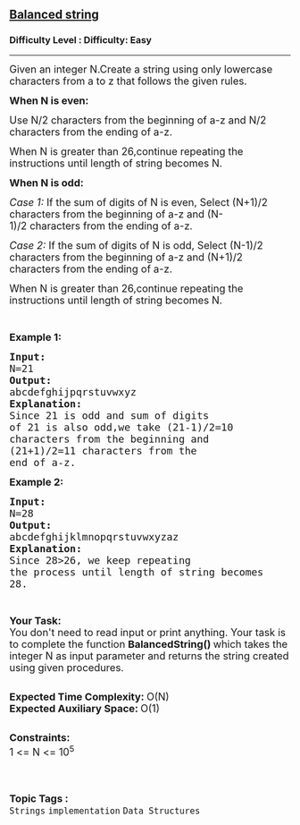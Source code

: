 <h2><a href="https://www.geeksforgeeks.org/problems/balanced-string1627/1?page=13&category=Strings&sortBy=submissions">Balanced string</a></h2><h3>Difficulty Level : Difficulty: Easy</h3><hr><div class="problems_problem_content__Xm_eO"><p><span style="font-size:18px">Given an integer N.Create a string using only lowercase characters from a to z that follows the given rules.</span></p>

<p><span style="font-size:18px"><strong>When N is even:</strong></span></p>

<p><span style="font-size:18px">Use N/2 characters from the beginning&nbsp;of a-z and N/2 characters from the ending of a-z.</span></p>

<p><span style="font-size:18px">When N is greater than 26,continue repeating the instructions until length of string becomes N.</span></p>

<p><span style="font-size:18px"><strong>When N is odd:</strong></span></p>

<p><span style="font-size:18px"><em>Case 1:</em> If the sum of digits of N is even, Select (N+1)/2 characters from the beginning of a-z and (N-1)/2&nbsp;characters from the ending of a-z.</span></p>

<p><span style="font-size:18px"><em>Case 2:</em> If the sum of digits of N is odd, Select (N-1)/2 characters from the beginning of a-z and (N+1)/2 characters from the ending of a-z.</span></p>

<p><span style="font-size:18px">When N is greater than 26,continue repeating the instructions until length of string becomes N.</span></p>

<p>&nbsp;</p>

<p><span style="font-size:18px"><strong>Example 1:</strong></span></p>

<pre><span style="font-size:18px"><strong>Input:</strong> 
N=21
<strong>Output:</strong> 
abcdefghijpqrstuvwxyz
<strong>Explanation:
</strong>Since 21 is odd and sum of digits
of 21 is also odd,we take (21-1)/2=10 
characters from the beginning and 
(21+1)/2=11 characters from the 
end of a-z.</span></pre>

<p><span style="font-size:18px"><strong>Example 2:</strong></span><span style="font-size:18px"><strong> </strong></span></p>

<pre><span style="font-size:18px"><strong>Input:
</strong>N=28 </span><span style="font-size:18px"><strong>
Output:</strong> 
abcdefghijklmnopqrstuvwxyzaz
<strong>Explanation:</strong> 
Since 28&gt;26, we keep repeating 
the process until length of string becomes 
28.</span></pre>

<p>&nbsp;</p>

<p><span style="font-size:18px"><strong>Your Task:</strong><br>
You don't need to read input or print anything. Your task is to complete the function <strong>BalancedString()&nbsp;</strong>which takes the integer N&nbsp;as input parameter&nbsp;and returns the string created using given procedures.</span><br>
&nbsp;</p>

<p><span style="font-size:18px"><strong>Expected Time Complexity:&nbsp;</strong>O(N)<br>
<strong>Expected Auxiliary Space:&nbsp;</strong>O(1)</span><br>
&nbsp;</p>

<p><span style="font-size:18px"><strong>Constraints:</strong><br>
1 &lt;= N &lt;= 10<sup>5</sup></span><br>
&nbsp;</p>
</div><br><p><span style=font-size:18px><strong>Topic Tags : </strong><br><code>Strings</code>&nbsp;<code>implementation</code>&nbsp;<code>Data Structures</code>&nbsp;
